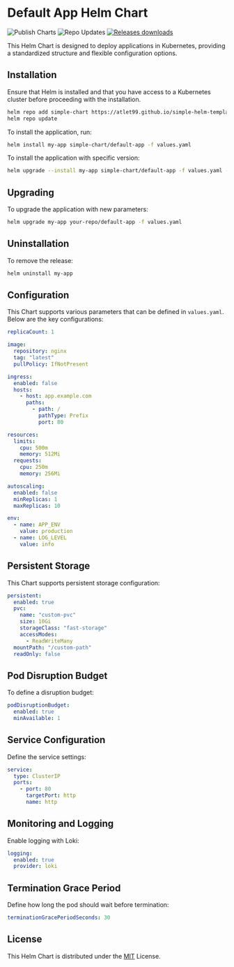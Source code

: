 # Default App Helm Chart

![Publish Charts](https://github.com/atlet99/simple-helm-template/blob/main/.github/workflows/helm-publish.yaml/badge.svg?branch=main) ![Repo Updates](https://github.com/atlet99/simple-helm-template/blob/main/.github/workflows/helm-update-gh-pages.yaml/badge.svg?branch=main) [![Releases downloads](https://img.shields.io/github/downloads/atlet99/simple-helm-template/total.svg)](https://github.com/atlet99/simple-helm-template/releases)

This Helm Chart is designed to deploy applications in Kubernetes, providing a standardized structure and flexible configuration options.

## Installation

Ensure that Helm is installed and that you have access to a Kubernetes cluster before proceeding with the installation.

```sh
helm repo add simple-chart https://atlet99.github.io/simple-helm-template/charts
helm repo update
```

To install the application, run:

```sh
helm install my-app simple-chart/default-app -f values.yaml
```

To install the application with specific version:
```sh
helm upgrade --install my-app simple-chart/default-app -f values.yaml --version 0.1.9 --atomic
```

## Upgrading

To upgrade the application with new parameters:

```sh
helm upgrade my-app your-repo/default-app -f values.yaml
```

## Uninstallation

To remove the release:

```sh
helm uninstall my-app
```

## Configuration

This Chart supports various parameters that can be defined in `values.yaml`. Below are the key configurations:

```yaml
replicaCount: 1

image:
  repository: nginx
  tag: "latest"
  pullPolicy: IfNotPresent

ingress:
  enabled: false
  hosts:
    - host: app.example.com
      paths:
        - path: /
          pathType: Prefix
          port: 80

resources:
  limits:
    cpu: 500m
    memory: 512Mi
  requests:
    cpu: 250m
    memory: 256Mi

autoscaling:
  enabled: false
  minReplicas: 1
  maxReplicas: 10

env:
  - name: APP_ENV
    value: production
  - name: LOG_LEVEL
    value: info
```

## Persistent Storage

This Chart supports persistent storage configuration:

```yaml
persistent:
  enabled: true
  pvc:
    name: "custom-pvc"
    size: 10Gi
    storageClass: "fast-storage"
    accessModes:
      - ReadWriteMany
  mountPath: "/custom-path"
  readOnly: false
```

## Pod Disruption Budget

To define a disruption budget:

```yaml
podDisruptionBudget:
  enabled: true
  minAvailable: 1
```

## Service Configuration

Define the service settings:

```yaml
service:
  type: ClusterIP
  ports:
    - port: 80
      targetPort: http
      name: http
```

## Monitoring and Logging

Enable logging with Loki:

```yaml
logging:
  enabled: true
  provider: loki
```

## Termination Grace Period

Define how long the pod should wait before termination:

```yaml
terminationGracePeriodSeconds: 30
```

## License

This Helm Chart is distributed under the [MIT](LICENSE) License.

